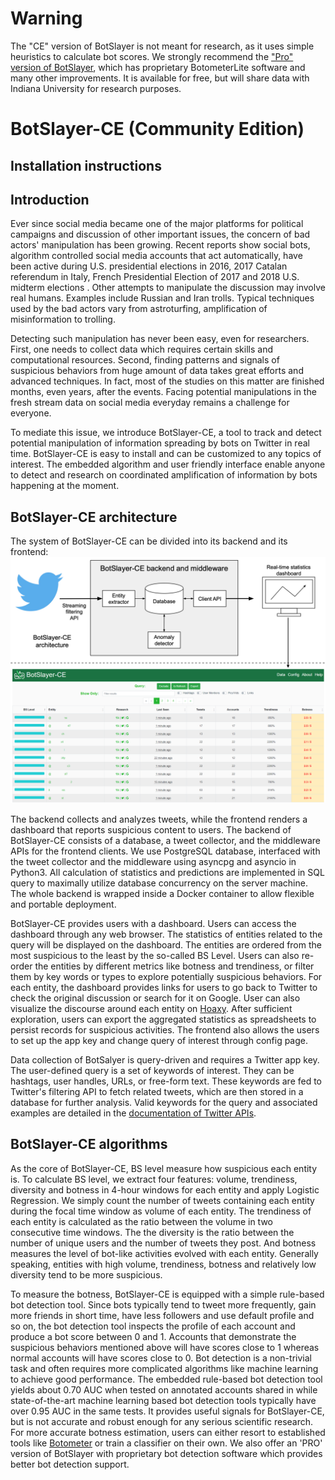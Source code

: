 # Warning

The "CE" version of BotSlayer is not meant for research, as it uses simple heuristics to calculate bot scores. We strongly recommend the ["Pro" version of BotSlayer](https://osome.iuni.iu.edu/tools/botslayer/), which has proprietary BotometerLite software and many other improvements. It is available for free, but will share data with Indiana University for research purposes.

# BotSlayer-CE (Community Edition)

## Installation instructions

## Introduction

Ever since social media became one of the major platforms for political campaigns and discussion of other important issues, the concern of bad actors' manipulation has been growing.
Recent reports show social bots, algorithm controlled social media accounts that act automatically, have been active during U.S. presidential elections in 2016, 2017 Catalan referendum in Italy, French Presidential Election of 2017 and 2018 U.S. midterm elections .
Other attempts to manipulate the discussion may involve real humans.
Examples include Russian and Iran trolls.
Typical techniques used by the bad actors vary from astroturfing, amplification of misinformation to trolling.

Detecting such manipulation has never been easy, even for researchers.
First, one needs to collect data which requires certain skills and computational resources.
Second, finding patterns and signals of suspicious behaviors from huge amount of data takes great efforts and advanced techniques.
In fact, most of the studies on this matter are finished months, even years, after the events.
Facing potential manipulations in the fresh stream data on social media everyday remains a challenge for everyone.

To mediate this issue, we introduce BotSlayer-CE, a tool to track and detect potential manipulation of information spreading by bots on Twitter in real time.
BotSlayer-CE is easy to install and can be customized to any topics of interest.
The embedded algorithm and user friendly interface enable anyone to detect and research on coordinated amplification of information by bots happening at the moment.

## BotSlayer-CE architecture

The system of BotSlayer-CE can be divided into its backend and its frontend:
![botlayerce_architecture](system_design.png)

The backend collects and analyzes tweets, while the frontend renders a dashboard that reports suspicious content to users.
The backend of BotSlayer-CE consists of a database, a tweet collector, and the middleware APIs for the frontend clients.
We use PostgreSQL database, interfaced with the tweet collector and the middleware using asyncpg and asyncio in Python3.
All calculation of statistics and predictions are implemented in SQL query to maximally utilize database concurrency on the server machine.
The whole backend is wrapped inside a Docker container to allow flexible and portable deployment.

BotSlayer-CE provides users with a dashboard.
Users can access the dashboard through any web browser.
The statistics of entities related to the query will be displayed on the dashboard.
The entities are ordered from the most suspicious to the least by the so-called BS Level.
Users can also re-order the entities by different metrics like botness and trendiness, or filter them by key words or types to explore potentially suspicious behaviors.
For each entity, the dashboard provides links for users to go back to Twitter to check the original discussion or search for it on Google.
User can also visualize the discourse around each entity on [Hoaxy](https://hoaxy.iuni.iu.edu/).
After sufficient exploration, users can export the aggregated statistics as spreadsheets to persist records for suspicious activities.
The frontend also allows the users to set up the app key and change query of interest through config page.

Data collection of BotSalyer is query-driven and requires a Twitter app key.
The user-defined query is a set of keywords of interest.
They can be hashtags, user handles, URLs, or free-form text.
These keywords are fed to Twitter's filtering API to fetch related tweets, which are then stored in a database for further analysis.
Valid keywords for the query and associated examples are detailed in the [documentation of Twitter APIs](https://developer.twitter.com/en/docs/tweets/filter-realtime/guides/basic-stream-parameters.html#track).

## BotSlayer-CE algorithms

As the core of BotSlayer-CE, BS level measure how suspicious each entity is.
To calculate BS level, we extract four features: volume, trendiness, diversity and botness in 4-hour windows for each entity and apply Logistic Regression.
We simply count the number of tweets containing each entity during the focal time window as volume of each entity.
The trendiness of each entity is calculated as the ratio between the volume in two consecutive time windows.
The the diversity is the ratio between the number of unique users and the number of tweets they post.
And botness measures the level of bot-like activities evolved with each entity.
Generally speaking, entities with high volume, trendiness, botness and relatively low diversity tend to be more suspicious.

To measure the botness, BotSlayer-CE is equipped with a simple rule-based bot detection tool.
Since bots typically tend to tweet more frequently, gain more friends in short time, have less followers and use default profile and so on, the bot detection tool inspects the profile of each account and produce a bot score between 0 and 1.
Accounts that demonstrate the suspicious behaviors mentioned above will have scores close to 1 whereas normal accounts will have scores close to 0.
Bot detection is a non-trivial task and often requires more complicated algorithms like machine learning to achieve good performance.
The embedded rule-based bot detection tool yields about 0.70 AUC when tested on annotated accounts shared in while state-of-the-art machine learning based bot detection tools typically have over 0.95 AUC in the same tests.
It provides useful signals for BotSlayer-CE, but is not accurate and robust enough for any serious scientific research.
For more accurate botness estimation, users can either resort to established tools like [Botometer](https://botometer.iuni.iu.edu/}\cite{davis2016botornot,varol2017online) or train a classifier on their own.
We also offer an 'PRO' version of BotSlayer with proprietary bot detection software which provides better bot detection support.
